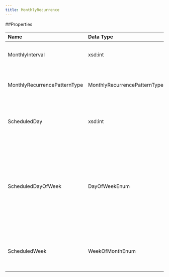 ```yaml
---
title: MonthlyRecurrence
---
```


##Properties
<table class="table table-hover"> <thead align="left"><tr><th>Name</th><th>Data Type</th><th>Description</th></tr></thead> <tbody><tr><td>MonthlyInterval</td><td>xsd:int</td><td>Indicates interveral of monthly recurrence.</td></tr><tr><td>MonthlyRecurrencePatternType</td><td>MonthlyRecurrencePatternTypeEnum</td><td>Specifies pattern for monthly recurrence of an event.</td></tr><tr><td>ScheduledDay</td><td>xsd:int</td><td>Indicates the day on which the recurrence is scheduled.</td></tr><tr><td>ScheduledDayOfWeek</td><td>DayOfWeekEnum</td><td>Indicates the day of the week on which a recurrence is scheduled: Sunday, Monday, Tuesday, Wednesday, Thursday, Friday, or Saturday.</td></tr><tr><td>ScheduledWeek</td><td>WeekOfMonthEnum</td><td>Indicates the scheduled week in a monthly recurrence.</td></tr></tbody></table>
